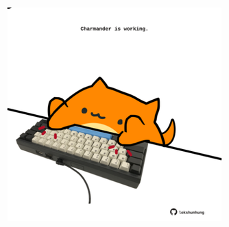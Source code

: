 <!-- built at 01/04/2024, 15:00:50 UTC -->
<p align="center">
  <img width="500" height="500" src="./ReadmeImage.svg">
</p>
